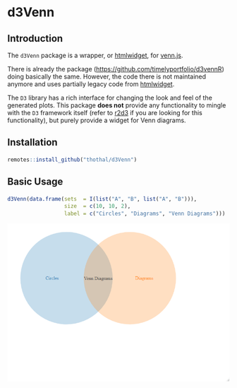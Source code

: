 # d3Venn

## Introduction

The `d3Venn` package is a wrapper, or [htmlwidget](http://www.htmlwidgets.org/), for
[venn.js](https://github.com/upsetjs/venn.js).

There is already the package (https://github.com/timelyportfolio/d3vennR) doing basically 
the same. However, the code there is not maintained anymore and uses partially legacy code
from [htmlwidget](http://www.htmlwidgets.org/).

The `D3` library has a rich interface for changing the look and feel of the generated 
plots. This package **does not** provide any functionality to mingle with the `D3`
framework itself (refer to 
[r2d3](https://blog.rstudio.com/2018/10/05/r2d3-r-interface-to-d3-visualizations/) if you
are looking for this functionality), but purely provide a widget for Venn diagrams.

## Installation

```r
remotes::install_github("thothal/d3Venn")
```

## Basic Usage

```r
d3Venn(data.frame(sets  = I(list("A", "B", list("A", "B"))),
                  size  = c(10, 10, 2),
                  label = c("Circles", "Diagrams", "Venn Diagrams")))
```
![](man/figures/simple_venn_2.png)

